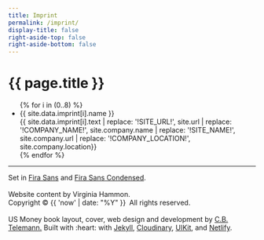 ```yaml
---
title: Imprint
permalink: /imprint/
display-title: false
right-aside-top: false
right-aside-bottom: false
---
```

<h1 class="uk-h3 uk-text-center">{{ page.title }}</h1>
<ul uk-accordion>
{% for i in (0..8) %}
<li>
<a class="uk-accordion-title">{{ site.data.imprint[i].name }}</a>
<div class="uk-accordion-content">
{{ site.data.imprint[i].text | replace: '!SITE_URL!', site.url | replace: '!COMPANY_NAME!', site.company.name | replace: '!SITE_NAME!', site.company.url | replace: '!COMPANY_LOCATION!', site.company.location}}
</div>
</li>
{% endfor %}
</ul>

<hr>
<p class="uk-text-center">
Set in <a href="https://fonts.google.com/specimen/Fira+Sans">Fira Sans</a> and <a href="https://fonts.google.com/specimen/Fira+Sans+Condensed">Fira Sans Condensed</a>.
<br><br>
Website content by Virginia Hammon.<br> Copyright © {{ 'now' | date: "%Y" }}&ensp;All rights reserved.<br><br>
US Money book layout, cover, web design and development by <a href="https://telemann.ink/">C.B. Telemann.</a> 
Built with :heart: with <a href="https://jekyllrb.com/">Jekyll</a>,
<a href="https://cloudinary.com/">Cloudinary</a>,  
<a href="https://getuikit.com/">UIKit</a>, and <a href="https://www.netlify.com/">Netlify</a>.
<p>
